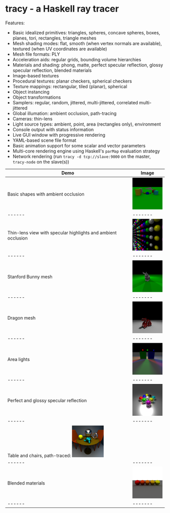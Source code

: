 
tracy - a Haskell ray tracer
============================

Features:

 * Basic idealized primitives: triangles, spheres, concave spheres,
   boxes, planes, tori, rectangles, triangle meshes
 * Mesh shading modes: flat, smooth (when vertex normals are available),
   textured (when UV coordinates are available)
 * Mesh file formats: PLY
 * Acceleration aids: regular grids, bounding volume hierarchies
 * Materials and shading: phong, matte, perfect specular reflection,
   glossy specular reflection, blended materials
 * Image-based textures
 * Procedural textures: planar checkers, spherical checkers
 * Texture mappings: rectangular, tiled (planar), spherical
 * Object instancing
 * Object transformations
 * Samplers: regular, random, jittered, multi-jittered, correlated
   multi-jittered
 * Global illumation: ambient occlusion, path-tracing
 * Cameras: thin-lens
 * Light source types: ambient, point, area (rectangles only),
   environment
 * Console output with status information
 * Live GUI window with progressive rendering
 * YAML-based scene file format
 * Basic animation support for some scalar and vector parameters
 * Multi-core rendering engine using Haskell's `parMap` evaluation
   strategy
 * Network rendering (run `tracy -d tcp://slave:9000` on the master,
   `tracy-node` on the slave(s))

| Demo | Image |
|------|-------|
| Basic shapes with ambient occlusion | <a href="demos/demo1.png"><img src="/demos/demo.png" width="100" height="100"/></a> |
|------|-------|
| Thin-lens view with specular highlights and ambient occlusion | <a href="demos/demo2.png"><img src="/demos/demo2.png" width="100" height="100"/></a> |
|------|-------|
| Stanford Bunny mesh | <a href="demos/demo3.png"><img src="/demos/demo3.png" width="100" height="100"/></a> |
|------|-------|
| Dragon mesh | <a href="demos/demo4.png"><img src="/demos/demo4.png" width="100" height="100"/></a> |
|------|-------|
| Area lights | <a href="demos/demo5.png"><img src="/demos/demo5.png" width="100" height="100"/></a> |
|------|-------|
| Perfect and glossy specular reflection | <a href="demos/demo6.png"><img src="/demos/demo6.png" width="100" height="100"/></a> |
|------|-------|
| Table and chairs, path-traced: <a href="demos/demo8.png"><img src="/demos/demo8.png" width="100" height="100"/></a> |
|------|-------|
| Blended materials | <a href="demos/demo9.png"><img src="/demos/demo9.png" width="100" height="100"/></a> |
|------|-------|
